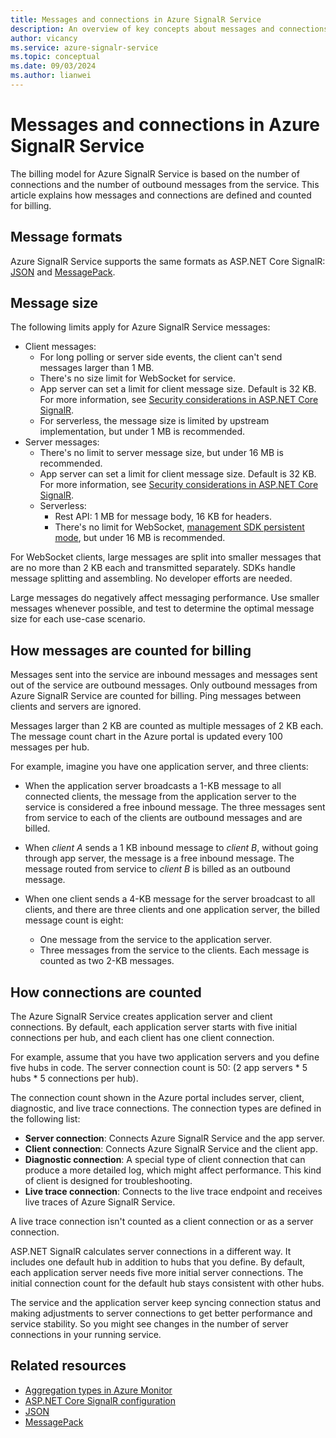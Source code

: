 ```yaml
---
title: Messages and connections in Azure SignalR Service
description: An overview of key concepts about messages and connections in Azure SignalR Service.
author: vicancy
ms.service: azure-signalr-service
ms.topic: conceptual
ms.date: 09/03/2024
ms.author: lianwei
---
```

# Messages and connections in Azure SignalR Service

The billing model for Azure SignalR Service is based on the number of connections and the number of outbound messages from the service. This article explains how messages and connections are defined and counted for billing.


## Message formats 

Azure SignalR Service supports the same formats as ASP.NET Core SignalR: [JSON](https://www.json.org/) and [MessagePack](/aspnet/core/signalr/messagepackhubprotocol).

## Message size

The following limits apply for Azure SignalR Service messages:

* Client messages:
  * For long polling or server side events, the client can't send messages larger than 1 MB.
  * There's no size limit for WebSocket for service.
  * App server can set a limit for client message size. Default is 32 KB. For more information, see [Security considerations in ASP.NET Core SignalR](/aspnet/core/signalr/security?#buffer-management).
  * For serverless, the message size is limited by upstream implementation, but under 1 MB is recommended.
* Server messages:
  * There's no limit to server message size, but under 16 MB is recommended.
  * App server can set a limit for client message size. Default is 32 KB. For more information, see [Security considerations in ASP.NET Core SignalR](/aspnet/core/signalr/security?#buffer-management).
  * Serverless:
    * Rest API: 1 MB for message body, 16 KB for headers.
    * There's no limit for WebSocket, [management SDK persistent mode](https://github.com/Azure/azure-signalr/blob/dev/docs/management-sdk-guide.md), but under 16 MB is recommended.

For WebSocket clients, large messages are split into smaller messages that are no more than 2 KB each and transmitted separately. SDKs handle message splitting and assembling. No developer efforts are needed.

Large messages do negatively affect messaging performance. Use smaller messages whenever possible, and test to determine the optimal message size for each use-case scenario.

## How messages are counted for billing

Messages sent into the service are inbound messages and messages sent out of the service are outbound messages. Only outbound messages from Azure SignalR Service are counted for billing. Ping messages between clients and servers are ignored.

Messages larger than 2 KB are counted as multiple messages of 2 KB each. The message count chart in the Azure portal is updated every 100 messages per hub.

For example, imagine you have one application server, and three clients:

* When the application server broadcasts a 1-KB message to all connected clients, the message from the application server to the service is considered a free inbound message. The three messages sent from service to each of the clients are outbound messages and are billed.

* When *client A* sends a 1 KB inbound message to *client B*, without going through app server, the message is a free inbound message. The message routed from service to *client B* is billed as an outbound message.

* When one client sends a 4-KB message for the server broadcast to all clients, and there are three clients and one application server, the billed message count is eight: 

  * One message from the service to the application server.
  * Three messages from the service to the clients. Each message is counted as two 2-KB messages.

## How connections are counted

The Azure SignalR Service creates application server and client connections. By default, each application server starts with five initial connections per hub, and each client has one client connection.

For example, assume that you have two application servers and you define five hubs in code. The server connection count is 50: (2 app servers * 5 hubs * 5 connections per hub).

The connection count shown in the Azure portal includes server, client, diagnostic, and live trace connections. The connection types are defined in the following list:

* **Server connection**: Connects Azure SignalR Service and the app server.
* **Client connection**: Connects Azure SignalR Service and the client app.
* **Diagnostic connection**: A special type of client connection that can produce a more detailed log, which might affect performance. This kind of client is designed for troubleshooting.
* **Live trace connection**: Connects to the live trace endpoint and receives live traces of Azure SignalR Service.

A live trace connection isn't counted as a client connection or as a server connection. 

ASP.NET SignalR calculates server connections in a different way. It includes one default hub in addition to hubs that you define. By default, each application server needs five more initial server connections. The initial connection count for the default hub stays consistent with other hubs.

The service and the application server keep syncing connection status and making adjustments to server connections to get better performance and service stability. So you might see changes in the number of server connections in your running service.

## Related resources

* [Aggregation types in Azure Monitor](/azure/azure-monitor/essentials/metrics-supported#microsoftsignalrservicesignalr)
* [ASP.NET Core SignalR configuration](/aspnet/core/signalr/configuration)
* [JSON](https://www.json.org/)
* [MessagePack](/aspnet/core/signalr/messagepackhubprotocol)
